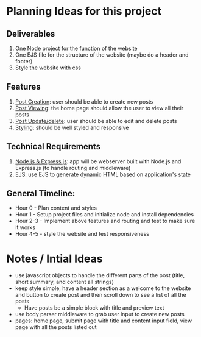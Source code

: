 # Planning Ideas for this project

## Deliverables
 1. One Node project for the function of the website
 2. One EJS file for the structure of the website (maybe do a header and footer)
 3. Style the website with css

## Features
 1. [Post Creation](Done): user should be able to create new posts
 2. [Post Viewing](Done): the home page should allow the user to view all their posts
 3. [Post Update/delete](Done): user should be able to edit and delete posts
 4. [Styling](): should be well styled and responsive

## Technical Requirements
 1. [Node.js & Express.js](): app will be webserver built with Node.js and Express.js (to handle routing and middleware)
 2. [EJS](): use EJS to generate dynamic HTML based on application's state

## General Timeline:
 - Hour 0 - Plan content and styles
 - Hour 1 - Setup project files and initialize node and install dependencies
 - Hour 2-3 - Implement above features and routing and test to make sure it works
 - Hour 4-5 - style the website and test responsiveness

# Notes / Intial Ideas
 - use javascript objects to handle the different parts of the post (title, short summary, and content all strings)
 - keep style simple, have a header section as a welcome to the website and button to create post and then scroll down to see a list of all the posts
    - Have posts be a simple block with title and preview text
- use body parser middleware to grab user input to create new posts
- pages: home page, submit page with title and content input field, view page with all the posts listed out